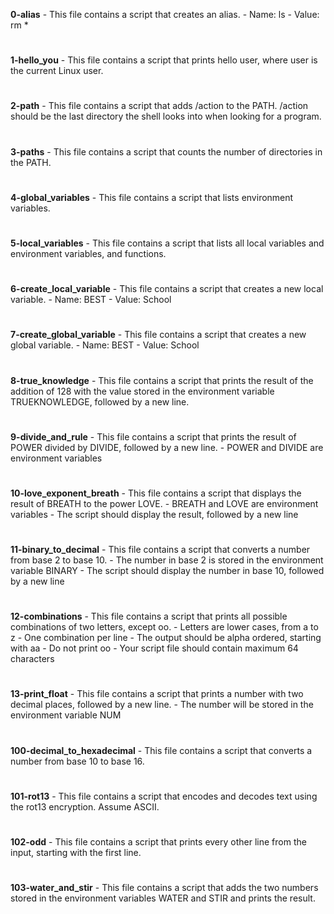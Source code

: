 **0-alias** - This file contains a script that creates an alias.
	- Name: ls
	- Value: rm *
#
**1-hello_you** - This file contains a script that prints hello user, where user is the current Linux user.
#
**2-path** - This file contains a script that adds /action to the PATH. /action should be the last directory the shell looks into when looking for a program.
#
**3-paths** - This file contains a script that counts the number of directories in the PATH.
#
**4-global_variables** - This file contains a script that lists environment variables.
#
**5-local_variables** - This file contains a script that lists all local variables and environment variables, and functions.
#
**6-create_local_variable** - This file contains a script that creates a new local variable.
	- Name: BEST
	- Value: School
#
**7-create_global_variable** - This file contains a script that creates a new global variable.
	- Name: BEST
	- Value: School
#
**8-true_knowledge** - This file contains a script that prints the result of the addition of 128 with the value stored in the environment variable TRUEKNOWLEDGE, followed by a new line.
#
**9-divide_and_rule** - This file contains a script that prints the result of POWER divided by DIVIDE, followed by a new line.
	- POWER and DIVIDE are environment variables
#
**10-love_exponent_breath** - This file contains a script that displays the result of BREATH to the power LOVE.
	- BREATH and LOVE are environment variables
	- The script should display the result, followed by a new line
#
**11-binary_to_decimal** - This file contains a script that converts a number from base 2 to base 10.
	- The number in base 2 is stored in the environment variable BINARY
	- The script should display the number in base 10, followed by a new line
#
**12-combinations** - This file contains a script that prints all possible combinations of two letters, except oo.
	- Letters are lower cases, from a to z
	- One combination per line
	- The output should be alpha ordered, starting with aa
	- Do not print oo
	- Your script file should contain maximum 64 characters
#
**13-print_float** - This file contains a script that prints a number with two decimal places, followed by a new line.
	- The number will be stored in the environment variable NUM
#
**100-decimal_to_hexadecimal** - This file contains a script that converts a number from base 10 to base 16.
#
**101-rot13** - This file contains a script that encodes and decodes text using the rot13 encryption. Assume ASCII.
#
**102-odd** - This file contains a script that prints every other line from the input, starting with the first line.
#
**103-water_and_stir** - This file contains a script that adds the two numbers stored in the environment variables WATER and STIR and prints the result.
#

